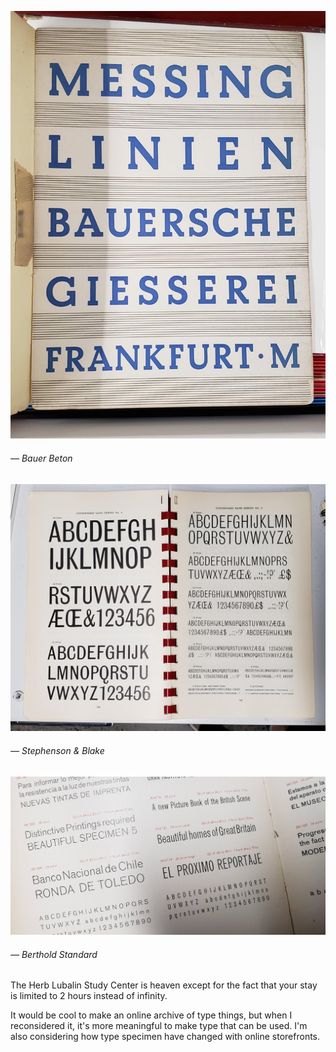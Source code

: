 <a name="hbsc01"></a>

![](images/7.8/beton.jpg)
######  — Bauer Beton

![](images/7.8/sb.jpg)
###### — Stephenson & Blake

![](images/7.8/berthold.jpg)
###### — Berthold Standard

The Herb Lubalin Study Center is heaven except for the fact that your stay is limited to 2 hours instead of infinity.

It would be cool to make an online archive of type things, but when I reconsidered it, it's more meaningful to make type that can be used. I'm also considering how type specimen have changed with online storefronts.
